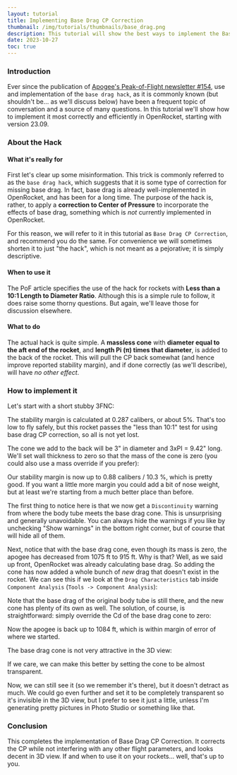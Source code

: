 ```yaml
---
layout: tutorial
title: Implementing Base Drag CP Correction
thumbnail: /img/tutorials/thumbnails/base_drag.png
description: This tutorial will show the best ways to implement the Base Drag CP Hack in your OR mode.
date: 2023-10-27
toc: true
---
```


### Introduction

Ever since the publication of [Apogee's Peak-of-Flight newsletter #154](https://www.apogeerockets.com/education/downloads/Newsletter154.pdf), use and implementation of the `base drag hack`, as it is commonly known (but shouldn't be... as we'll discuss below) have been a frequent topic of conversation and a source of many questions.  In this tutorial we'll show how to implement it most correctly and efficiently in OpenRocket, starting with version 23.09.

<script>
  addWarningMessage('This tutorial will only address *how* to implement the hack as specified in Peak-of-Flight #154. Debates concerning the validity of the hack, or exactly *when* to use it, are left for discussion elsewhere.', true)
</script>

### About the Hack

#### What it's really for

First let's clear up some misinformation.  This trick is commonly referred to as the `base drag hack`, which suggests that it is some type of correction for missing base drag.  In fact, base drag is already well-implemented in OpenRocket, and has been for a long time.  The purpose of the hack is, rather, to apply a **correction to Center of Pressure** to incorporate the effects of base drag, something which is *not* currently implemented in OpenRocket.

For this reason, we will refer to it in this tutorial as `Base Drag CP Correction`, and recommend you do the same. For convenience we will sometimes shorten it to just "the hack", which is not meant as a pejorative; it is simply descriptive.

#### When to use it

The PoF article specifies the use of the hack for rockets with **Less than a 10:1 Length to Diameter Ratio**. Although this is a simple rule to follow, it does raise some thorny questions.  But again, we'll leave those for discussion elsewhere.

#### What to do

The actual hack is quite simple. A **massless cone** with **diameter equal to the aft end of the rocket**, and **length Pi (π) times that diameter**, is added to the back of the rocket.  This will pull the CP back somewhat (and hence improve reported stability margin), and if done correctly (as we'll describe), will have *no other effect*.

### How to implement it

Let's start with a short stubby 3FNC:

<script>
  addImageWithCaption('/img/tutorials/base_drag/stubby_rocket.png', 'A Short Stubby Rocket', '60%', false);
</script>

The stability margin is calculated at 0.287 calibers, or about 5%.  That's too low to fly safely, but this rocket passes the "less than 10:1" test for using base drag CP correction, so all is not yet lost.

The cone we add to the back will be 3" in diameter and 3xPI = 9.42" long.  We'll set wall thickness to zero so that the mass of the cone is zero (you could also use a mass override if you prefer):

<script>
  addImageWithCaption('/img/tutorials/base_drag/add_cone.png', 'Base Drag Cone Added to Rocket', '60%', false);
</script>

Our stability margin is now up to 0.88 calibers / 10.3 %, which is pretty good.  If you want a little more margin you could add a bit of nose weight, but at least we're starting from a much better place than before.

The first thing to notice here is that we now get a `Discontinuity` warning from where the body tube meets the base drag cone.  This is unsurprising and generally unavoidable.  You can always hide the warnings if you like by unchecking "Show warnings" in the bottom right corner, but of course that will hide all of them.

Next, notice that with the base drag cone, even though its mass is zero, the apogee has decreased from 1075 ft to 915 ft.  Why is that?  Well, as we said up front, OpenRocket was already calculating base drag.  So adding the cone has now added a whole bunch of *new* drag that doesn't exist in the rocket.  We can see this if we look at the `Drag Characteristics` tab inside `Component Analysis` (`Tools -> Component Analysis`):

<script>
  addImageWithCaption('/img/tutorials/base_drag/component_analysis.png', 'Component Analysis of Drag', '60%', false);
</script>

Note that the base drag of the original body tube is still there, and the new cone has plenty of its own as well. The solution, of course, is straightforward: simply override the Cd of the base drag cone to zero:

<script>
  addImageWithCaption('/img/tutorials/base_drag/drag_override.png', 'Setting Drag to Zero', '60%', false);
</script>

Now the apogee is back up to 1084 ft, which is within margin of error of where we started.

The base drag cone is not very attractive in the 3D view:

<script>
  addImageWithCaption('/img/tutorials/base_drag/threed_view.png', 'Base Drag Cone in 3D View', '60%', false);
</script>

If we care, we can make this better by setting the cone to be almost transparent.

<script>
  addImageWithCaption('/img/tutorials/base_drag/transparent_cone.png', 'Making the Cone Almost Transparent', '60%', false);
</script>

Now, we can still see it (so we remember it's there), but it doesn't detract as much.  We could go even further and set it to be completely transparent so it's invisible in the 3D view, but I prefer to see it just a little, unless I'm generating pretty pictures in Photo Studio or something like that.

### Conclusion

This completes the implementation of Base Drag CP Correction.  It corrects the CP while not interfering with any other flight parameters, and looks decent in 3D view.  If and when to use it on your rockets... well, that's up to you.

